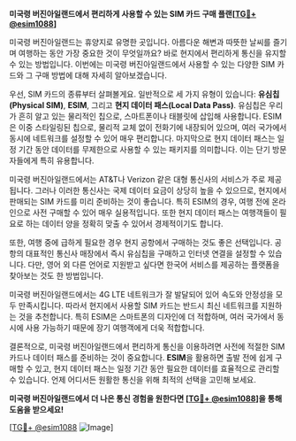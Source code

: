 **미국령 버진아일랜드에서 편리하게 사용할 수 있는 SIM 카드 구매 플랜[[TG💪+ @esim1088](https://t.me/s/esim1088)]**

미국령 버진아일랜드는 휴양지로 유명한 곳입니다. 아름다운 해변과 따뜻한 날씨를 즐기며 여행하는 동안 가장 중요한 것이 무엇일까요? 바로 현지에서 편리하게 통신을 유지할 수 있는 방법입니다. 이번에는 미국령 버진아일랜드에서 사용할 수 있는 다양한 SIM 카드와 그 구매 방법에 대해 자세히 알아보겠습니다.

우선, SIM 카드의 종류부터 살펴볼게요. 일반적으로 세 가지 유형이 있습니다: **유심칩(Physical SIM)**, **ESIM**, 그리고 **현지 데이터 패스(Local Data Pass)**. 유심칩은 우리가 흔히 알고 있는 물리적인 칩으로, 스마트폰이나 태블릿에 삽입해 사용합니다. ESIM은 이중 스타일링된 칩으로, 물리적 교체 없이 전화기에 내장되어 있으며, 여러 국가에서 동시에 네트워크를 설정할 수 있어 매우 편리합니다. 마지막으로 현지 데이터 패스는 일정 기간 동안 데이터를 무제한으로 사용할 수 있는 패키지를 의미합니다. 이는 단기 방문자들에게 특히 유용합니다.

미국령 버진아일랜드에서는 AT&T나 Verizon 같은 대형 통신사의 서비스가 주로 제공됩니다. 그러나 이러한 통신사는 국제 데이터 요금이 상당히 높을 수 있으므로, 현지에서 판매되는 SIM 카드를 미리 준비하는 것이 좋습니다. 특히 ESIM의 경우, 여행 전에 온라인으로 사전 구매할 수 있어 매우 실용적입니다. 또한 현지 데이터 패스는 여행객들이 필요로 하는 데이터 양을 정확히 맞출 수 있어서 경제적이기도 합니다.

또한, 여행 중에 급하게 필요한 경우 현지 공항에서 구매하는 것도 좋은 선택입니다. 공항의 대표적인 통신사 매장에서 즉시 유심칩을 구매하고 인터넷 연결을 설정할 수 있습니다. 다만, 영어 외 다른 언어로 지원받고 싶다면 한국어 서비스를 제공하는 플랫폼을 찾아보는 것도 한 방법입니다.

미국령 버진아일랜드에서는 4G LTE 네트워크가 잘 발달되어 있어 속도와 안정성을 모두 만족시킵니다. 따라서 현지에서 사용할 SIM 카드는 반드시 최신 네트워크를 지원하는 것을 추천합니다. 특히 ESIM은 스마트폰의 디자인에 더 적합하며, 여러 국가에서 동시에 사용 가능하기 때문에 장기 여행객에게 더욱 적합합니다.

결론적으로, 미국령 버진아일랜드에서 편리하게 통신을 이용하려면 사전에 적절한 SIM 카드나 데이터 패스를 준비하는 것이 중요합니다. **ESIM**을 활용하면 출발 전에 쉽게 구매할 수 있고, 현지 데이터 패스는 일정 기간 동안 필요한 데이터를 효율적으로 관리할 수 있습니다. 언제 어디서든 원활한 통신을 위해 최적의 선택을 고민해 보세요.

**미국령 버진아일랜드에서 더 나은 통신 경험을 원한다면 [[TG💪+ @esim1088](https://t.me/s/esim1088)]을 통해 도움을 받으세요!**

[[TG💪+ @esim1088](https://t.me/s/esim1088) ![Image](https://i.postimg.cc/Y0z9fWf4/image.png)]